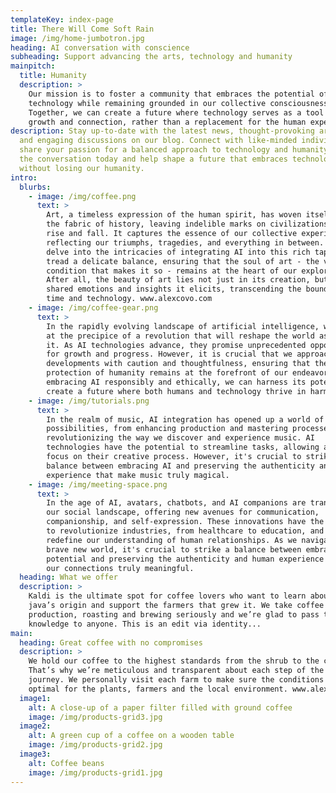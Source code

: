 ```yaml
---
templateKey: index-page
title: There Will Come Soft Rain
image: /img/home-jumbotron.jpg
heading: AI conversation with conscience
subheading: Support advancing the arts, technology and humanity
mainpitch:
  title: Humanity
  description: >
    Our mission is to foster a community that embraces the potential of
    technology while remaining grounded in our collective consciousness.
    Together, we can create a future where technology serves as a tool for
    growth and connection, rather than a replacement for the human experience.
description: Stay up-to-date with the latest news, thought-provoking articles,
  and engaging discussions on our blog. Connect with like-minded individuals who
  share your passion for a balanced approach to technology and humanity. Join
  the conversation today and help shape a future that embraces technology
  without losing our humanity.
intro:
  blurbs:
    - image: /img/coffee.png
      text: >
        Art, a timeless expression of the human spirit, has woven itself into
        the fabric of history, leaving indelible marks on civilizations as they
        rise and fall. It captures the essence of our collective experiences,
        reflecting our triumphs, tragedies, and everything in between. As we
        delve into the intricacies of integrating AI into this rich tapestry, we
        tread a delicate balance, ensuring that the soul of art - the very human
        condition that makes it so - remains at the heart of our explorations.
        After all, the beauty of art lies not just in its creation, but in the
        shared emotions and insights it elicits, transcending the boundaries of
        time and technology. www.alexcovo.com
    - image: /img/coffee-gear.png
      text: >
        In the rapidly evolving landscape of artificial intelligence, we stand
        at the precipice of a revolution that will reshape the world as we know
        it. As AI technologies advance, they promise unprecedented opportunities
        for growth and progress. However, it is crucial that we approach these
        developments with caution and thoughtfulness, ensuring that the
        protection of humanity remains at the forefront of our endeavors. By
        embracing AI responsibly and ethically, we can harness its potential to
        create a future where both humans and technology thrive in harmony.
    - image: /img/tutorials.png
      text: >
        In the realm of music, AI integration has opened up a world of
        possibilities, from enhancing production and mastering processes to
        revolutionizing the way we discover and experience music. AI
        technologies have the potential to streamline tasks, allowing artists to
        focus on their creative process. However, it's crucial to strike a
        balance between embracing AI and preserving the authenticity and human
        experience that make music truly magical.
    - image: /img/meeting-space.png
      text: >
        In the age of AI, avatars, chatbots, and AI companions are transforming
        our social landscape, offering new avenues for communication,
        companionship, and self-expression. These innovations have the potential
        to revolutionize industries, from healthcare to education, and even
        redefine our understanding of human relationships. As we navigate this
        brave new world, it's crucial to strike a balance between embracing AI's
        potential and preserving the authenticity and human experience that make
        our connections truly meaningful.
  heading: What we offer
  description: >
    Kaldi is the ultimate spot for coffee lovers who want to learn about their
    java’s origin and support the farmers that grew it. We take coffee
    production, roasting and brewing seriously and we’re glad to pass that
    knowledge to anyone. This is an edit via identity...
main:
  heading: Great coffee with no compromises
  description: >
    We hold our coffee to the highest standards from the shrub to the cup.
    That’s why we’re meticulous and transparent about each step of the coffee’s
    journey. We personally visit each farm to make sure the conditions are
    optimal for the plants, farmers and the local environment. www.alexcovo.com
  image1:
    alt: A close-up of a paper filter filled with ground coffee
    image: /img/products-grid3.jpg
  image2:
    alt: A green cup of a coffee on a wooden table
    image: /img/products-grid2.jpg
  image3:
    alt: Coffee beans
    image: /img/products-grid1.jpg
---
```

